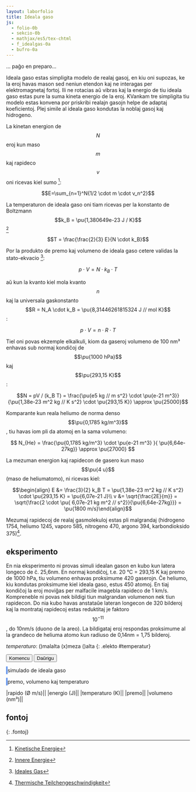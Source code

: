 ```yaml
---
layout: laborfolio
title: Ideala gaso
js:
  - folio-0b
  - sekcio-0b 
  - mathjax/es5/tex-chtml
  - f_idealgas-0a
  - bufro-0a
---
```


<!--

https://eo.wikibooks.org/wiki/Termodinamiko/Leciono_1#Ideala_gaso
https://de.wikipedia.org/wiki/Ideales_Gas
https://de.wikipedia.org/wiki/Innere_Energie
https://www.tec-science.com/de/thermodynamik-waermelehre/kinetische-gastheorie/maxwell-boltzmann-verteilung/#Wahrscheinlichste_Geschwindigkeit
https://www.pfeiffer-vacuum.com/de/know-how/einfuehrung-in-die-vakuumtechnik/grundlagen/thermische-teilchengeschwindigkeit/
-->

... paĝo en preparo...

Ideala gaso estas simpligita modelo de realaj gasoj, en kiu oni supozas, ke la eroj havas mason sed neniun etendon kaj ne interagas per elektromagnetaj fortoj. Ili ne rotacias aŭ vibras kaj la energio de tiu ideala gaso estas pure la suma kineta energio de la eroj. KVankam tre simpligita tiu modelo estas konvena por priskribi realajn gasojn helpe de adaptaj koeficientoj. Plej simile al ideala gaso kondutas la noblaj gasoj kaj hidrogeno.

La kinetan energion de $$N$$eroj kun maso $$m$$ kaj rapideco $$v$$ oni ricevas kiel sumo [^W3]:

$$E=\sum_{n=1}^N{1/2 \cdot m \cdot v_n^2}$$

La temperaturon de ideala gaso oni tiam ricevas per la konstanto de Boltzmann $$k_B = \pu{1,380649e-23 J / K}$$ [^W2]

$$T = \frac{\frac{2}{3} E}{N \cdot k_B}$$

Por la produkto de premo kaj volumeno de ideala gaso cetere validas la stato-ekvacio [^W1]:

$$p \cdot V = N \cdot k_B \cdot T$$

aŭ kun la kvanto kiel mola kvanto $$n$$ kaj la universala gaskonstanto $$R = N_A \cdot k_B = \pu{8,31446261815324 J // mol K}$$:

$$p \cdot V = n \cdot R \cdot T$$

Tiel oni povas ekzemple elkalkuli, kiom da gaseroj volumeno de 100 nm³ enhavas sub normaj kondiĉoj de $$\pu{1000 hPa}$$ kaj $$\pu{293,15 K}$$:

$$N = pV / (k_B T) = \frac{\pu{e5 kg // m s^2} \cdot \pu{e-21 m^3}}{\pu{1,38e-23 m^2 kg // K s^2} \cdot \pu{293,15 K}} \approx \pu{25000}$$

Komparante kun reala heliumo de norma denso $$\pu{0,1785 kg/m^3}$$, tiu havas iom pli da atomoj en la sama volumeno:

$$ N_{He} = \frac{\pu{0,1785 kg/m^3} \cdot \pu{e-21 m^3} }{ \pu{6,64e-27kg}} \approx \pu{27000} $$

La mezuman energion kaj rapidecon de gasero kun maso $$\pu{4 u}$$ (maso de heliumatomo), ni ricevas kiel:

$$\begin{align} E &= \frac{3}{2} k_B T = \pu{1,38e-23 m^2 kg // K s^2} \cdot \pu{293,15 K} = \pu{6,07e-21 J}\\
v &= \sqrt{\frac{2E}{m}} = \sqrt{\frac{2 \cdot \pu{ 6,07e-21 kg m^2 // s^2}}{\pu{6,64e-27kg}}} =  \pu{1800 m/s}\end{align}$$

Mezumaj rapidecoj de realaj gasmolekuloj estas pli malgrandaj (hidrogeno 1754, heliumo 1245, 
vaporo 585, nitrogeno 470, argono 394, karbondioksido 375)[^Pf].

## eksperimento
<!-- {: .sekcio} -->

En nia eksperimento ni provas simuli idealan gason en kubo kun latera longeco de ĉ. 25,6nm. En normaj kondiĉoj, t.e. 20 °C = 293,15 K kaj premo de 1000 hPa, tiu volumeno enhavas proksimume 420 gaserojn. Ĉe heliumo, kiu kondutas proksimume kiel ideala gaso, estus 450 atomoj. En tiaj kondiĉoj la eroj moviĝas per malfacile imagebla rapideco de 1 km/s. Kompreneble ni povas nek bildigi tiun malgrandan volumenon nek tiun rapidecon. Do nia kubo havas anstataŭe lateran longecon de 320 bilderoj kaj la montrataj rapidecoj estas reduktitaj je faktoro $$10^{-11}$$, do 10nm/s (duono de la areo). La bildigataj eroj respondas proksimume al la grandeco de heliuma atomo kun radiuso de 0,14nm = 1,75 bilderoj.

<!--

En ideala gaso ne estas interagoj inter la senfinie malgrandaj eroj. Do tia gaso ne likvidiĝas aŭ solidiĝas en malaltaj temperaturoj. La ena energio estas plene difinita per la suma kineta energio de la eroj: 

E = Σₙ 1/2*m*v²

Per la konstanto de Boltzmann kaj la nombro N de la eroj oni ricevas la temperaturon kaj la gasekvacion:

T = E / (N*kB)
p*V = N*kB*T


Bazaj unuoj kaj grandoj de la modelo:

volumeno:
-----------
ni montras nur kvdardatan areon, sed supozas, ke ĝi reprezentas
spacon 320px profundan.

1pm = 1e-12m, 1nm = 1e-9m
1nm³ = 1e-27m³
1px = 80pm = 0.08nm
1px³ = 5e-4nm³
320px³ = 25.6³nm³ = 16800nm³ = 16800e-27m³
He-radiuso: 140pm = 1.75px

por ideala gaso en normkondiĉoj:
pₙ = 1.0bar = 1000hPa; 
Tₙ = 293.15K = 20°C
ni ricevas
N = p*V / (kB*T) = 1e5kg/ms² * 16800e-27m³ / (1.38e-23m²kg/Ks²*293.15K) = 16800e-22 / 40.5e-22 = 415 gaseroj


maso/denso
-----------
He-maso: 4u = 6.64e-27 kg
He-gasa denso en normaj kondiĉoj: 0.1785 kg/m³
He-eroj/nm³ = 0.027, t.e. 450 gaseroj en nia supra volumeno de 16800nm³
(bolpunkto de He: 4,15K, ignorata ĉe ideala gaso)


terma energio
-----------
E_th = N*kB*T = 420 * 1.38J/K * 293.15K = 1.7e-18J
unuopa E_th = 1.38J/K * 293.15K = 4.05e-21J
(ĉar ni uzas rapidecon je faktoro e-11 (vd. malsupre) nia
energio estus sen korekto je faktoro e-22 pli malgranda, t.e. 1e-40)


rapido:
-----------
He: v = √(2E/m) = √(8.1e-21J/6.64e-27kg) = √(1.22e6)m/s = 1100m/s = 1.1e3m/s
por videbligi la movon ni havas nur proksimume 16px/intervalo = 25nm/s = 2.5e-8m/s

-->

<style>
    canvas {
        border: 2px solid cornflowerblue;
    }
    table {
        table-layout: fixed;
    }
    td:first-child {
        width: 60%;
    }
    td:nth-child(2) {
        width: 20%;
    }
    .elekto label {
        padding: 0.2em;
        padding-left: 0;
        border-radius: 4px;
        border: 1px dotted cornflowerblue;
        border-left: none;
        /*background: linear-gradient(90deg, rgba(9,9,121,0) 0%, rgba(34,102,116,1) 60%, rgba(9,9,121,0) 100%);*/
    }
</style>


*temperaturo*: ()malalta (x)meza ()alta
{: .elekto #temperatur}

<button id="starto">Komencu</button>
<button id="daŭrigo">Daŭrigu</button>

<script>
    ĝi("#daŭrigo").disabled = true;

    elekte((elekto,valoro) => {
        console.log(elekto+':'+valoro);
    });

    kiam_klako("#starto",() => {
        eksperimento();
        ĝi("#daŭrigo").disabled = true;
    });

    const MAX_EROJ = 6000;

    kiam_klako("#plusA", () => {
        masefiko.kreu_erojn(250,-1);
        pentro();
    });
    kiam_klako("#plusB", () => {
        masefiko.kreu_erojn(250,1);
        pentro();
    });
    kiam_klako("#plusAB", () => {
        masefiko.kreu_erojn(125,0);
        pentro();
    });

    kiam_klako("#daŭrigo",() => {
        daŭrigo();
    });
</script>

<canvas id="kampo" width="320" height="320"></canvas>
simulado de ideala gaso

<canvas id="pvt" width="320" height="320"></canvas>
premo, volumeno kaj temperaturo

|rapido (Ø m/s)|<span id="rapido"/>|
|energio (J)|<span id="energio"/>|
|temperaturo (K)|<span id="temperaturo"/>|
|premo|<span id="premo"/>|
|volumeno (nm³)|<span id="volumeno"/>|

<script>

const canvas = document.getElementById("kampo");
const ctx = canvas.getContext("2d");
const pvt = document.getElementById("pvt");
const dgr_pvt = pvt.getContext("2d");

// skal-faktoroj 
const px_nm = 0.08; // 1px = 0.08nm
const ĉelo = 1/20; // ĉelalto (kaj -larĝo) estas 1/20 de 320px
const ĉelo_nm = 320*ĉelo*px_nm; // ĉelalto en nm: 16 * 0.08nm = 1.28nm

const intervalo = 50; // 50 ms
const r_ero = 2; // radiuso de eroj
let temperaturo = 1; // = maksiuma rapideco: 1*16 (ĉelgrando)
//let v_max = K/2; // 10*K; K*2;  // maksimuma rapideco ~ temperaturo

let T0 = 0; // tempo komenciĝu ĉe T=0


// ni uzas 16x16-ĉelojn por faciligi la kolizi-simuladon k.s.
// larĝo kaj alto estu multoblo de 16!
const idealgaso = new Idealgaso(
    px_nm*canvas.getAttribute("width"),
    px_nm*canvas.getAttribute("height"),
    px_nm*canvas.getAttribute("height"), // profundo = alto
    ĉelo);


// preparo de la eksperimento
function preparo() {
    dgr_pvt.clearRect(0, 0, pvt.width, pvt.height);

    T0 = 0;
    
    // 420 gaseroj kun maso 4u, rapideco 0.5*ĉelalto, tempintervalo 1/20s
    // PLIBONIGU: pli bone donu la temperaturon kaj kalkulo en Idealgaso la
    // konvenan rapidecon por tio, ĉu?
    idealgaso.preparo(420,4,0.5,20);
}


// desegnu horizontalan linion
function linio(y,ctx) {
    const larĝo = ctx.canvas.getAttribute("width");
    ctx.beginPath();
    ctx.moveTo(masefiko.T-T0, y);
    ctx.lineTo(larĝo,y);
    ctx.strokeStyle = "#000";
    ctx.lineWidth = 1;
    ctx.stroke();
}

// desegnu strekon inter du punktoj de diagramo
function streko(x0,y0,x1,y1,koloro,ctx) {
    if (x0>1 && Math.abs(y1-y0)>3) {
        const klr = {"-1": "#DD9900", "1": "#0095DD", "0": "#090"}[koloro] || koloro;
        ctx.beginPath();
        ctx.moveTo(x0,y0);
        ctx.lineTo(x1,y1);
        ctx.lineWidth = 2;
        ctx.strokeStyle = klr;
        ctx.stroke();
    }
}

// desegnu eron en la eksperimento
function ero(e,ctx) {
    // unu ero tipo -1 aŭ 1
    const x = e.x/px_nm;
    const y = e.y/px_nm;
    if (e.k) {
        const koloro = {"-1": "#DD9900", "1": "#0095DD"}[e.k] || e.k;
        ctx.beginPath();
        ctx.arc(x, y, r_ero, 0, Math.PI * 2);
        ctx.fillStyle = koloro;
        ctx.fill();
    } else {
        // kunigite
        ctx.beginPath();
        ctx.arc(x, y, 1.5*r_ero, Math.PI/4, Math.PI*5/4);
        ctx.fillStyle = "#0095DD";
        ctx.fill();
        ctx.beginPath();
        ctx.arc(x, y, 1.5*r_ero, Math.PI*5/4, Math.PI*9/4);
        ctx.fillStyle = "#DD9900";
        ctx.fill();
    }
}

const d_larĝo = pvt.getAttribute("width");

function pentro() {
    ctx.clearRect(0, 0, canvas.width, canvas.height);

    for (const ĉelo of idealgaso.ĉeloj) {
        for (e of Object.values(ĉelo)) {
            ero(e,ctx);
        }
    }
    //valoroj();
}

function valoroj() {
    function n_eo(nombro) {
        const p = nombro.toPrecision(3).replace('.',',');
        return p.replace(/e\+?/,' 10^').replace('Infinity','--').replace('NaN','--');
    }

    // energio E konvertita de kg*px²/intervl² al J = kg*m²/s²
    const E = idealgaso.energio(); // * px_nm * px_nm  * 1000/intervalo * 1000/intervalo; // * 1e-54;
    
    ĝi("#rapido").textContent = n_eo(idealgaso.rapido_ave());
    ĝi("#energio").textContent = n_eo(E);
    ĝi("#temperaturo").textContent = n_eo(idealgaso.temperaturo());
    ĝi("#premo").textContent = n_eo(idealgaso.premo());

    // ni kalkulas 1px = 80pm, tiel ke radiuso de heliumo = 140pm ~ 2px
    // krome ni supozas profundon de 320px, t.e. egala al alteco de la areo
    //const v = canvas.height*px_nm * canvas.height*px_nm * canvas.width*px_nm;
    ĝi("#volumeno").textContent = n_eo(idealgaso.volumeno());
}

function paŝo() {
    idealgaso.procezo();
    pentro();
    valoroj();
}

function parametroj() {
    /*
    const kA = ĝi("input[name='koncentrA']:checked").value;
    const kB = ĝi("input[name='koncentrB']:checked").value;
    */
   /*
    const r_em = ĝi("input[name='reakciem']:checked").value;
    const d_em = ĝi("input[name='disociem']:checked").value;
    const temp = ĝi("input[name='temperatur']:checked").value;
*/
    //temperaturo = {"malalta": 0.1, "meza": 1, "alta": 5}[temp];

    return null;
}

function eksperimento() {
    // komencaj valoroj
    parametroj();

    n_eroj = 1000; // {"malalta": 500, "meza": 1000, "alta": 2000}[kA];

    //var interval = setInterval(pentru, 100);

    preparo();
    ripetu(
        () => {
            paŝo();
            return (idealgaso.T < d_larĝo);
        },
        intervalo
    )
}

function daŭrigo() {
    const ŝovo = 400;
    T0 += ŝovo;

    function maldekstren(ctx) {
        const imageData = ctx.getImageData(ŝovo,0,ctx.canvas.width-ŝovo,ctx.canvas.height);
        /*
        ctx.translate(-ŝovo,0);
        ctx.clearRect(T0, 0, ctx.canvas.width,ctx.canvas.height);
        */
        ctx.clearRect(0, 0, ctx.canvas.width,ctx.canvas.height);

        ctx.putImageData(imageData,0, 0);
    }
    maldekstren(dgr_n);
    maldekstren(dgr_r);

    const d_alto = d_rapidoj.getAttribute("height");
    linio(d_alto/3,dgr_r);
    linio(3/4*d_alto,dgr_r);

    parametroj();
    idealgaso.parametroj(rapido);

    ripetu(
        () => {
            paŝo();
            return (idealgaso.T - T0 < d_larĝo);
        },
        intervalo
    )
}

</script>

## fontoj
{: .fontoj}

[^W1]: [Ideales Gas](https://de.wikipedia.org/wiki/Ideales_Gas)
[^W2]: [Innere Energie](https://de.wikipedia.org/wiki/Innere_Energie)
[^W3]: [Kinetische Energie](https://de.wikipedia.org/wiki/Kinetische_Energie)
[^Pf]: [Thermische Teilchengeschwindigkeit](https://www.pfeiffer-vacuum.com/de/know-how/einfuehrung-in-die-vakuumtechnik/grundlagen/thermische-teilchengeschwindigkeit/)